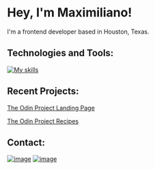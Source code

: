 # Hey, I'm Maximiliano!
I'm a frontend developer based in Houston, Texas.

## Technologies and Tools:
[![My skills](https://skillicons.dev/icons?i=html,css,git,github,vscode,cpp)](https://skillicons.dev)

## Recent Projects:
<a href="https://maximilianovalle.github.io/odin-landing-page/" target="_blank" rel="noopeneder noreferrer">The Odin Project Landing Page</a></p>
<p><a href="https://maximilianovalle.github.io/odin-recipes/" target="_blank" rel="noopeneder noreferrer">The Odin Project Recipes</a></p>


## Contact:
<a href="https://www.linkedin.com/in/maximilianovalle/" target="_blank" rel="noopener noreferrer">![image](https://img.shields.io/badge/LinkedIn-0077B5?style=for-the-badge&logo=linkedin&logoColor=white)</a>
<a href="mailto:maximiliano.j.ovalle@gmail.com">![image](https://img.shields.io/badge/Gmail-D14836?style=for-the-badge&logo=gmail&logoColor=white)</a>

<!--
**maximilianovalle/maximilianovalle** is a ✨ _special_ ✨ repository because its `README.md` (this file) appears on your GitHub profile.

Here are some ideas to get you started:

- 🔭 I’m currently working on ...
- 🌱 I’m currently learning ...
- 👯 I’m looking to collaborate on ...
- 🤔 I’m looking for help with ...
- 💬 Ask me about ...
- 📫 How to reach me: ...
- 😄 Pronouns: ...
- ⚡ Fun fact: ...
-->
